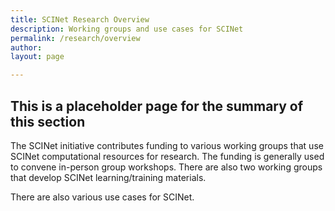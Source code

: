 ```yaml
---
title: SCINet Research Overview
description: Working groups and use cases for SCINet
permalink: /research/overview
author: 
layout: page

---
```


## This is a placeholder page for the summary of this section

The SCINet initiative contributes funding to various working groups that use SCINet computational resources for research. The funding is generally used to convene in-person group workshops. There are also two working groups that develop SCINet learning/training materials.

There are also various use cases for SCINet.

<br>